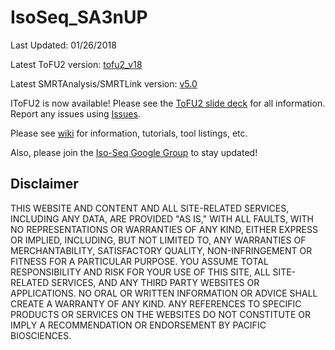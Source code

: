 # IsoSeq_SA3nUP
Last Updated: 01/26/2018


Latest ToFU2 version: [tofu2_v18](https://github.com/Magdoll/cDNA_Cupcake/tree/tofu2_v18)

Latest SMRTAnalysis/SMRTLink version: [v5.0](http://www.pacb.com/support/software-downloads/)

IToFU2 is now available! Please see the [ToFU2 slide deck](https://www.dropbox.com/s/muskjzgju0dl5ql/20170808_ToFU2_for_GitHub_legal_FINAL.pdf?dl=0) for all information. Report any issues using [Issues](https://github.com/PacificBiosciences/IsoSeq_SA3nUP/issues).

Please see [wiki](https://github.com/PacificBiosciences/IsoSeq_SA3nUP/wiki) for information, tutorials, tool listings, etc.

Also, please join the [Iso-Seq Google Group](https://groups.google.com/forum/#!forum/smrt_isoseq) to stay updated!

Disclaimer
----------
THIS WEBSITE AND CONTENT AND ALL SITE-RELATED SERVICES, INCLUDING ANY DATA, ARE PROVIDED "AS IS," WITH ALL FAULTS, WITH NO REPRESENTATIONS OR WARRANTIES OF ANY KIND, EITHER EXPRESS OR IMPLIED, INCLUDING, BUT NOT LIMITED TO, ANY WARRANTIES OF MERCHANTABILITY, SATISFACTORY QUALITY, NON-INFRINGEMENT OR FITNESS FOR A PARTICULAR PURPOSE. YOU ASSUME TOTAL RESPONSIBILITY AND RISK FOR YOUR USE OF THIS SITE, ALL SITE-RELATED SERVICES, AND ANY THIRD PARTY WEBSITES OR APPLICATIONS. NO ORAL OR WRITTEN INFORMATION OR ADVICE SHALL CREATE A WARRANTY OF ANY KIND. ANY REFERENCES TO SPECIFIC PRODUCTS OR SERVICES ON THE WEBSITES DO NOT CONSTITUTE OR IMPLY A RECOMMENDATION OR ENDORSEMENT BY PACIFIC BIOSCIENCES.
